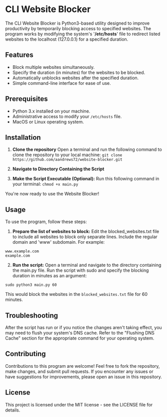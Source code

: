 # CLI Website Blocker

The CLI Website Blocker is Python3-based utility designed to improve productivity by temporarily blocking access to specified websites. The program works by modifying the system's '**/etc/hosts**' file to redirect listed websites to the localhost (127.0.0.1) for a specified duration.


## Features

- Block multiple websites simultaneously.
- Specify the duration (in minutes) for the websites to be blocked.
- Automatically unblocks websites after the specified duration.
- Simple command-line interface for ease of use.


## Prerequisites

- Python 3.x installed on your machine.
- Administrative access to modify your ```/etc/hosts``` file.
- MacOS or Linux operating system.


## Installation

1. **Clone the repository**
Open a terminal and run the following command to clone the repository to your local machine:
```git clone https://github.com/aandrews72/website-blocker.git```

2. **Navigate to Directory Containing the Script**

3. **Make the Script Executable (Optional):**
Run this following command in your terminal:
```chmod +x main.py```

You're now ready to use the Website Blocker!

## Usage

To use the program, follow these steps:
1. **Prepare the list of websites to block:**
Edit the blocked_websites.txt file to include all websites to block only separate lines. Include the regular domain and 'www' subdomain. For example:

```
www.example.com 
example.com
```

2. **Run the script:**
Open a terminal and navigate to the directory containing the main.py file. Run the script with sudo and specify the blocking duration in minutes as an argument:

```sudo python3 main.py 60```

This would block the websites in the ```blocked_websites.txt``` file for 60 minutes.


## Troubleshooting

After the script has run or if you notice the changes aren't taking effect, you may need to flush your system's DNS cache. Refer to the "Flushing DNS Cache" section for the appropriate command for your operating system.


## Contributing

Contributions to this program are welcome! Feel free to fork the repository, make changes, and submit pull requests. If you encounter any issues or have suggestions for improvements, please open an issue in this repository. 


## License

This project is licensed under the MIT license - see the LICENSE file for details.
